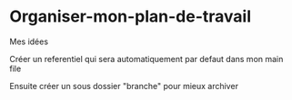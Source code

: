 # Organiser-mon-plan-de-travail
Mes idées

Créer un referentiel qui sera automatiquement par defaut dans mon main file

Ensuite créer un sous dossier "branche" pour mieux archiver
